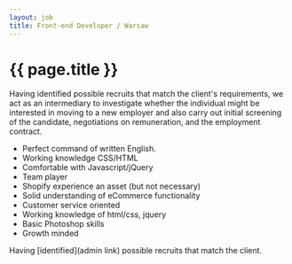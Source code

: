 ```yaml
---
layout: job
title: Front-end Developer / Warsaw
---
```


# {{ page.title }}

Having identified possible recruits that match the client's requirements, we act as an intermediary to investigate whether the individual might be interested in moving to a new employer and also carry out initial screening of the candidate, negotiations on remuneration, and the employment contract.

* Perfect command of written English.
* Working knowledge CSS/HTML
* Comfortable with Javascript/jQuery
* Team player
* Shopify experience an asset (but not necessary)
* Solid understanding of eCommerce functionality
* Customer service oriented
* Working knowledge of html/css, jquery
* Basic Photoshop skills
* Growth minded

Having [identified](admin link) possible recruits that match the client.